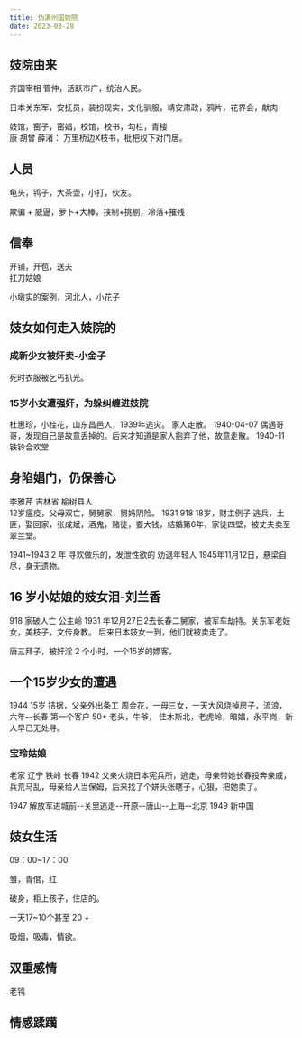 ```yaml
---
title: 伪满州国妓院
date: 2023-03-28
---
```


## 妓院由来
齐国宰相 管仲，活跃市广，统治人民。 

日本关东军，安抚员，装扮现实，文化驯服，靖安肃政，鸦片，花界会，献肉

妓馆，窑子，窑娼，校馆，校书，勾栏，青楼  
康 胡曾 薛渚： 万里桥边X枝书，枇杷权下对门居。  

## 人员
龟头，鸨子，大茶壶，小打，伙友。

欺骗 + 威逼，萝卜+大棒，挟制+挑剔，冷落+摧残

## 信奉
开铺，开苞，送夫  
扛刀姑娘

小墩实的案例，河北人，小花子
## 妓女如何走入妓院的

### 成新少女被奸卖-小金子 
死时衣服被乞丐扒光。  

### 15岁小女遭强奸，为躲纠缠进妓院
杜惠珍，小桂花，山东昌邑人，1939年逃灾。  家人走散。
1940-04-07 偶遇哥哥，发现自己是故意丢掉的。后来才知道是家人抱弃了他，故意走散。
1940-11 铁铃合欢堂  

## 身陷娼门，仍保善心
李雅芹 吉林省 榆树县人  
12岁瘟疫，父母双亡，舅舅家，舅妈阴险。
1931 918 18岁，财主例子 逃兵，土匪，娶回家，张成斌，酒鬼，赌徒，耍大钱，结婚第6年，家徒四壁，被丈夫卖至翠兰堂。

1941~1943 2 年 寻欢做乐的，发泄性欲的 劝退年轻人
1945年11月12日，悬梁自尽，身无遗物。

## 16 岁小姑娘的妓女泪-刘兰香 
918 家破人亡  公主岭 
1931 年12月27日2去长春二舅家，被军车劫持。关东军老妓女，美枝子，文传身教。
后来日本妓女一到，他们就被卖走了。 

唐三拜子，被奸淫 2 个小时，一个15岁的嫖客。

## 一个15岁少女的遭遇
1944 15岁 拮据，父亲外出条工 周金花，一母三女，一天大风烧掉房子，流浪，六年--长春
第一个客户 50+ 老头，牛爷， 佳木斯北，老虎岭，暗娼，永平岗，新人早已无处寻。

### 宝玲姑娘
老家 辽宁 铁岭  长春
1942 父亲火烧日本宪兵所，逃走，母亲带她长春投奔亲戚，兵荒马乱，母亲给人当保姆，后来找了个姘头张瞎子，心狠，把她卖了。

1947 解放军进城前--关里逃走--开原--唐山--上海--北京  1949 新中国  

## 妓女生活
09：00~17：00 

雏，青倌，红

破身，柜上孩子，住店的。

一天17~10个甚至 20 + 

吸烟，吸毒，情欲。

## 双重感情
老鸨

## 情感蹂躏

